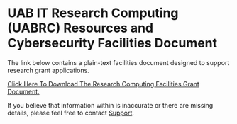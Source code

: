 # UAB IT Research Computing (UABRC) Resources and Cybersecurity Facilities Document

The link below contains a plain-text facilities document designed to support research grant applications.

[Click Here To Download The Research Computing Facilities Grant Document.](res/uab-rc-facilities.txt)

If you believe that information within is inaccurate or there are missing details, please feel free to contact [Support](../help/support.md).
